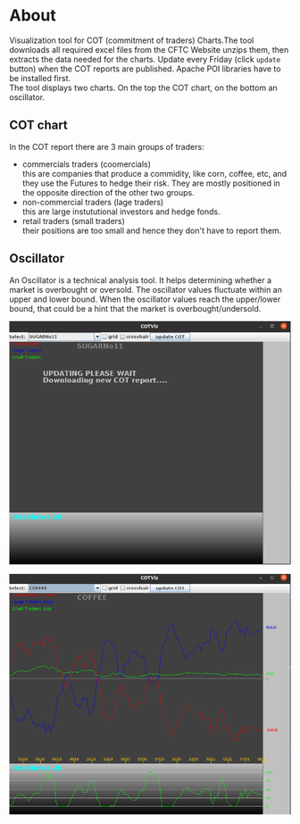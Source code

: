# About
Visualization tool for COT (commitment of traders) Charts.The tool downloads all required excel files from the CFTC Website unzips them, 
then extracts the data needed for the charts. Update every Friday (click ```update``` button) when the COT reports are published. 
Apache POI libraries have to be installed first. <br>
The tool displays two charts. On the top the COT chart, on the bottom an oscillator.

## COT chart
In the COT report there are 3 main groups of traders:<br>
- commercials traders (coomercials) <br> this are companies that produce a commidity, like corn, coffee, etc, and they use the Futures to hedge their risk. They are mostly positioned in the opposite direction of the other two groups.
- non-commercial traders (lage traders) <br>  this are large instututional investors and hedge fonds.
- retail traders (small traders) <br> their positions are too small and hence they don't have to report them.

## Oscillator
An Oscillator is a technical analysis tool. It helps determining whether a market is overbought or oversold. The oscillator values fluctuate within an upper and lower bound. When the oscillator values reach the upper/lower bound, that could be a hint that the market is overbought/undersold.

![picture1](pictures/cot1.png)

![picture2](pictures/cot2.png)


